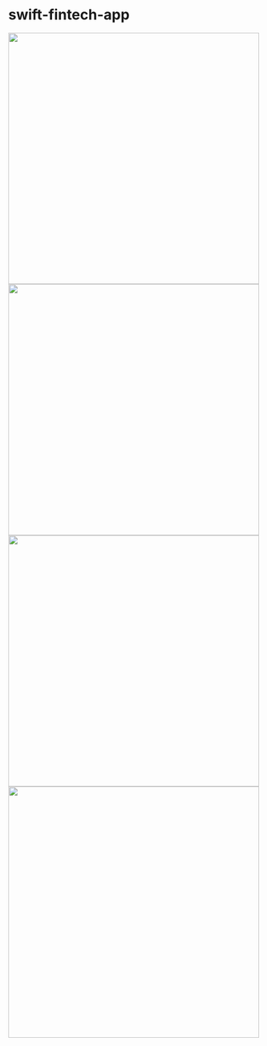 # swift-fintech-app

<img src = "https://github.com/kehindeBankole/swift-fintech-app/assets/33335391/4ca1e3bf-d4c0-45c5-967a-7ccfb8b2511c" height="500" />

<img src = "https://github.com/kehindeBankole/swift-fintech-app/assets/33335391/6a4dc236-d78b-4e53-b275-323e36b34ea7" height="500" />

<img src = "https://github.com/kehindeBankole/swift-fintech-app/assets/33335391/d59da764-5633-4204-bcd4-9859d14dbac2" height="500" />

<img src = "https://github.com/kehindeBankole/swift-fintech-app/assets/33335391/d878854d-ab55-4ea7-8439-e3f508fb0ade" height="500" />

